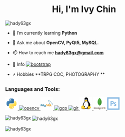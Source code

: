 <!-- ### Hi there 👋 -->

<!--
**hady63gx/hady63gx** is a ✨ _special_ ✨ repository because its `README.md` (this file) appears on your GitHub profile.

Here are some ideas to get you started:

- 🔭 I’m currently working on ...
- 🌱 I’m currently learning ...
- 👯 I’m looking to collaborate on ...
- 🤔 I’m looking for help with ...
- 💬 Ask me about ...
- 📫 How to reach me: ...
- 😄 Pronouns: ...
- ⚡ Fun fact: ...
-->

<h1 align="center">Hi, I'm Ivy Chin</h1>

<p align="left"> <img src="https://komarev.com/ghpvc/?username=hady63gx&label=Profile%20views&color=0e75b6&style=flat" alt="hady63gx" /> </p>

- 🌱 I’m currently learning **Python**

- 💬 Ask me about **OpenCV, PyQt5, MySQL.**

- 📫 How to reach me **hady63gx@gmail.com**

- 📜 Info <a href="https://drive.google.com/file/d/1y9V5qva8oGm5XSlO7lfDlyzt9j733n_D/view?usp=sharing" target="_blank" rel="noreferrer"> <img src="https://www.kbrs.ca/sites/default/files/styles/basic_hero_desktop/public/2022-05/resume.jpg?h=1aa95fe0&itok=YlSZfeID" alt="bootstrap" width="40" height="40"/> </a> 

- ⚡ Hobbies **TRPG COC, PHOTOGRAPHY **


<h3 align="left">Languages and Tools:</h3>
<p align="left"> <a href="https://www.python.org" target="_blank" rel="noreferrer"> <img src="https://raw.githubusercontent.com/devicons/devicon/master/icons/python/python-original.svg" alt="python" width="40" height="40"/> </a> <a href="https://opencv.org/" target="_blank" rel="noreferrer"> <img src="https://www.vectorlogo.zone/logos/opencv/opencv-icon.svg" alt="opencv" width="40" height="40"/> </a> <a href="https://www.mysql.com/" target="_blank" rel="noreferrer"> <img src="https://raw.githubusercontent.com/devicons/devicon/master/icons/mysql/mysql-original-wordmark.svg" alt="mysql" width="40" height="40"/> </a> <a href="https://cloud.google.com" target="_blank" rel="noreferrer"> <img src="https://www.vectorlogo.zone/logos/google_cloud/google_cloud-icon.svg" alt="gcp" width="40" height="40"/> </a> <a href="https://git-scm.com/" target="_blank" rel="noreferrer"> <img src="https://www.vectorlogo.zone/logos/git-scm/git-scm-icon.svg" alt="git" width="40" height="40"/> </a> <a href="https://www.linux.org/" target="_blank" rel="noreferrer"> <img src="https://raw.githubusercontent.com/devicons/devicon/master/icons/linux/linux-original.svg" alt="linux" width="40" height="40"/> </a> <a href="https://www.mongodb.com/" target="_blank" rel="noreferrer"> <img src="https://raw.githubusercontent.com/devicons/devicon/master/icons/mongodb/mongodb-original-wordmark.svg" alt="mongodb" width="40" height="40"/> </a> <a href="https://www.photoshop.com/en" target="_blank" rel="noreferrer"> <img src="https://raw.githubusercontent.com/devicons/devicon/master/icons/photoshop/photoshop-line.svg" alt="photoshop" width="40" height="40"/> </a></p>

<p><img align="left" src="https://github-readme-stats.vercel.app/api/top-langs?username=hady63gx&show_icons=true&locale=en&layout=compact" alt="hady63gx" /></p>

<p>&nbsp;<img align="center" src="https://github-readme-stats.vercel.app/api?username=hady63gx&show_icons=true&locale=en" alt="hady63gx" /></p>

<p><img align="center" src="https://github-readme-streak-stats.herokuapp.com/?user=hady63gx&" alt="hady63gx" /></p>
